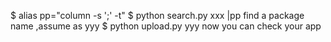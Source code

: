 $ alias pp="column -s ';' -t"
$ python search.py xxx |pp
find a package name ,assume as yyy
$ python upload.py yyy
now you can check your app 
